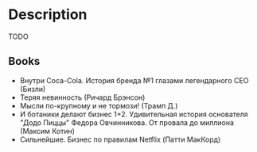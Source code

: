 # Description

TODO


## Books

- Внутри Coca-Cola. История бренда №1 глазами легендарного СЕО (Бизли)
- Теряя невинность (Ричард Брэнсон)
- Мысли по-крупному и не тормози! (Трамп Д.)
- И ботаники делают бизнес 1+2. Удивительная история основателя "Додо Пиццы" Федора Овчинникова. От провала до миллиона (Максим Котин)
- Сильнейшие. Бизнес по правилам Netflix (Патти МакКорд)
